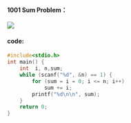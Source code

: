 #### 1001  Sum Problem：

![](https://wcowboy-1258563652.cos.ap-chengdu.myqcloud.com/img/1001%20Sum%20Problem.png)

#### code:

```c
#include<stdio.h>
int main() {
	int  i, n,sum;
	while (scanf("%d", &n) == 1) {
		for (sum = i = 0; i <= n; i++)
			sum += i;
		printf("%d\n\n", sum);
	}
	return 0;
}
```

